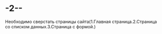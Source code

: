 # -2--
Необходимо сверстать страницы сайта(1.Главная страница.2.Страница со списком данных.3.Страница с формой.)

